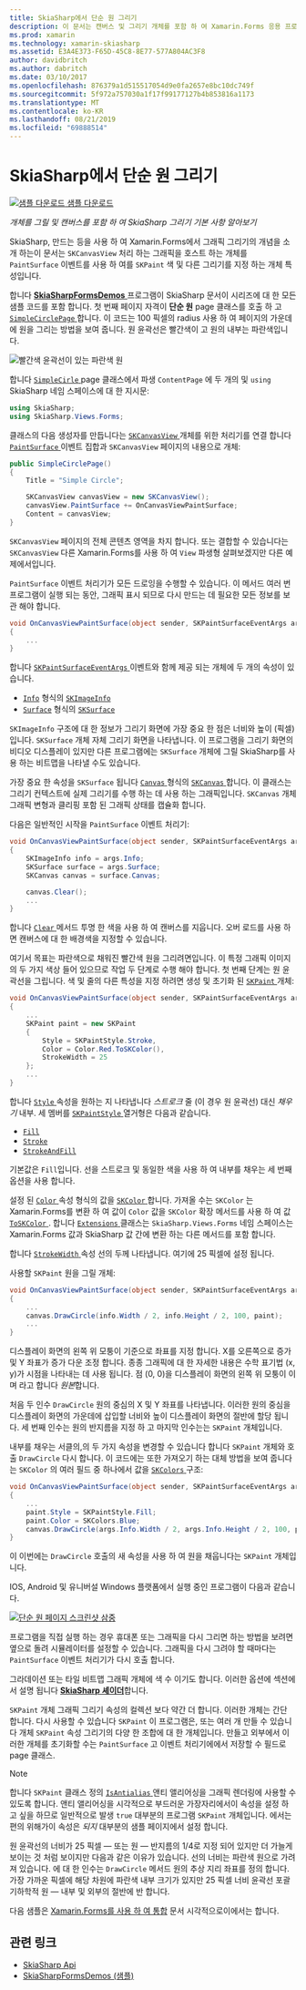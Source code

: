 ```yaml
---
title: SkiaSharp에서 단순 원 그리기
description: 이 문서는 캔버스 및 그리기 개체를 포함 하 여 Xamarin.Forms 응용 프로그램에서 SkiaSharp 그리기의 기본 사항을 설명 하 고 샘플 코드를 사용 하 여이 보여 줍니다.
ms.prod: xamarin
ms.technology: xamarin-skiasharp
ms.assetid: E3A4E373-F65D-45C8-8E77-577A804AC3F8
author: davidbritch
ms.author: dabritch
ms.date: 03/10/2017
ms.openlocfilehash: 876379a1d515517054d9e0fa2657e8bc10dc749f
ms.sourcegitcommit: 5f972a757030a1f17f99177127b4b853816a1173
ms.translationtype: MT
ms.contentlocale: ko-KR
ms.lasthandoff: 08/21/2019
ms.locfileid: "69888514"
---
```

# <a name="drawing-a-simple-circle-in-skiasharp"></a>SkiaSharp에서 단순 원 그리기

[![샘플 다운로드](~/media/shared/download.png) 샘플 다운로드](https://docs.microsoft.com/samples/xamarin/xamarin-forms-samples/skiasharpforms-demos)

_개체를 그릴 및 캔버스를 포함 하 여 SkiaSharp 그리기 기본 사항 알아보기_

SkiaSharp, 만드는 등을 사용 하 여 Xamarin.Forms에서 그래픽 그리기의 개념을 소개 하는이 문서는 `SKCanvasView` 처리 하는 그래픽을 호스트 하는 개체를 `PaintSurface` 이벤트를 사용 하 여를 `SKPaint` 색 및 다른 그리기를 지정 하는 개체 특성입니다.

합니다 [ **SkiaSharpFormsDemos** ](https://docs.microsoft.com/samples/xamarin/xamarin-forms-samples/skiasharpforms-demos) 프로그램이 SkiaSharp 문서이 시리즈에 대 한 모든 샘플 코드를 포함 합니다. 첫 번째 페이지 자격이 **단순 원** page 클래스를 호출 하 고 [ `SimpleCirclePage` ](https://github.com/xamarin/xamarin-forms-samples/blob/master/SkiaSharpForms/Demos/Demos/SkiaSharpFormsDemos/Basics/SimpleCirclePage.cs)합니다. 이 코드는 100 픽셀의 radius 사용 하 여 페이지의 가운데에 원을 그리는 방법을 보여 줍니다. 원 윤곽선은 빨간색이 고 원의 내부는 파란색입니다.

![](circle-images/circleexample.png "빨간색 윤곽선이 있는 파란색 원")

합니다 [ `SimpleCirle` ](https://github.com/xamarin/xamarin-forms-samples/blob/master/SkiaSharpForms/Demos/Demos/SkiaSharpFormsDemos/Basics/SimpleCirclePage.cs) page 클래스에서 파생 `ContentPage` 에 두 개의 및 `using` SkiaSharp 네임 스페이스에 대 한 지시문:

```csharp
using SkiaSharp;
using SkiaSharp.Views.Forms;
```

클래스의 다음 생성자를 만듭니다는 [ `SKCanvasView` ](xref:SkiaSharp.Views.Forms.SKCanvasView) 개체를 위한 처리기를 연결 합니다 [ `PaintSurface` ](xref:SkiaSharp.Views.Forms.SKCanvasView.PaintSurface) 이벤트 집합과 `SKCanvasView` 페이지의 내용으로 개체:

```csharp
public SimpleCirclePage()
{
    Title = "Simple Circle";

    SKCanvasView canvasView = new SKCanvasView();
    canvasView.PaintSurface += OnCanvasViewPaintSurface;
    Content = canvasView;
}
```

`SKCanvasView` 페이지의 전체 콘텐츠 영역을 차지 합니다. 또는 결합할 수 있습니다는 `SKCanvasView` 다른 Xamarin.Forms를 사용 하 여 `View` 파생형 살펴보겠지만 다른 예제에서입니다.

`PaintSurface` 이벤트 처리기가 모든 드로잉을 수행할 수 있습니다. 이 메서드 여러 번 프로그램이 실행 되는 동안, 그래픽 표시 되므로 다시 만드는 데 필요한 모든 정보를 보관 해야 합니다.

```csharp
void OnCanvasViewPaintSurface(object sender, SKPaintSurfaceEventArgs args)
{
    ...
}

```

합니다 [ `SKPaintSurfaceEventArgs` ](xref:SkiaSharp.Views.Forms.SKPaintSurfaceEventArgs) 이벤트와 함께 제공 되는 개체에 두 개의 속성이 있습니다.

- [`Info`](xref:SkiaSharp.Views.Forms.SKPaintSurfaceEventArgs.Info) 형식의 [`SKImageInfo`](xref:SkiaSharp.SKImageInfo)
- [`Surface`](xref:SkiaSharp.Views.Forms.SKPaintSurfaceEventArgs.Surface) 형식의 [`SKSurface`](xref:SkiaSharp.SKSurface)

`SKImageInfo` 구조에 대 한 정보가 그리기 화면에 가장 중요 한 점은 너비와 높이 (픽셀)입니다. `SKSurface` 개체 자체 그리기 화면을 나타냅니다. 이 프로그램을 그리기 화면의 비디오 디스플레이 있지만 다른 프로그램에는 `SKSurface` 개체에 그릴 SkiaSharp를 사용 하는 비트맵을 나타낼 수도 있습니다.

가장 중요 한 속성을 `SKSurface` 됩니다 [ `Canvas` ](xref:SkiaSharp.SKSurface.Canvas) 형식의 [ `SKCanvas` ](xref:SkiaSharp.SKCanvas)합니다. 이 클래스는 그리기 컨텍스트에 실제 그리기를 수행 하는 데 사용 하는 그래픽입니다. `SKCanvas` 개체 그래픽 변형과 클리핑 포함 된 그래픽 상태를 캡슐화 합니다.

다음은 일반적인 시작을 `PaintSurface` 이벤트 처리기:

```csharp
void OnCanvasViewPaintSurface(object sender, SKPaintSurfaceEventArgs args)
{
    SKImageInfo info = args.Info;
    SKSurface surface = args.Surface;
    SKCanvas canvas = surface.Canvas;

    canvas.Clear();
    ...
}

```

합니다 [ `Clear` ](xref:SkiaSharp.SKCanvas.Clear) 메서드 투명 한 색을 사용 하 여 캔버스를 지웁니다. 오버 로드를 사용 하면 캔버스에 대 한 배경색을 지정할 수 있습니다.

여기서 목표는 파란색으로 채워진 빨간색 원을 그리려면입니다. 이 특정 그래픽 이미지의 두 가지 색상 들어 있으므로 작업 두 단계로 수행 해야 합니다. 첫 번째 단계는 원 윤곽선을 그립니다. 색 및 줄의 다른 특성을 지정 하려면 생성 및 초기화 된 [ `SKPaint` ](xref:SkiaSharp.SKPaint) 개체:

```csharp
void OnCanvasViewPaintSurface(object sender, SKPaintSurfaceEventArgs args)
{
    ...
    SKPaint paint = new SKPaint
    {
        Style = SKPaintStyle.Stroke,
        Color = Color.Red.ToSKColor(),
        StrokeWidth = 25
    };
    ...
}
```

합니다 [ `Style` ](xref:SkiaSharp.SKPaint.Style) 속성을 원하는 지 나타냅니다 *스트로크* 줄 (이 경우 원 윤곽선) 대신 *채우기* 내부. 세 멤버를 [ `SKPaintStyle` ](xref:SkiaSharp.SKPaintStyle) 열거형은 다음과 같습니다.

- [`Fill`](xref:SkiaSharp.SKPaintStyle.Fill)
- [`Stroke`](xref:SkiaSharp.SKPaintStyle.Stroke)
- [`StrokeAndFill`](xref:SkiaSharp.SKPaintStyle.StrokeAndFill)

기본값은 `Fill`입니다. 선을 스트로크 및 동일한 색을 사용 하 여 내부를 채우는 세 번째 옵션을 사용 합니다.

설정 된 [ `Color` ](xref:SkiaSharp.SKPaint.Color) 속성 형식의 값을 [ `SKColor` ](xref:SkiaSharp.SKColor)합니다. 가져올 수는 `SKColor` 는 Xamarin.Forms를 변환 하 여 값이 `Color` 값을 `SKColor` 확장 메서드를 사용 하 여 값 [ `ToSKColor` ](xref:SkiaSharp.Views.Forms.Extensions.ToSKColor*). 합니다 [ `Extensions` ](xref:SkiaSharp.Views.Forms.Extensions) 클래스는 `SkiaSharp.Views.Forms` 네임 스페이스는 Xamarin.Forms 값과 SkiaSharp 값 간에 변환 하는 다른 메서드를 포함 합니다.

합니다 [ `StrokeWidth` ](xref:SkiaSharp.SKPaint.StrokeWidth) 속성 선의 두께 나타냅니다. 여기에 25 픽셀에 설정 됩니다.

사용할 `SKPaint` 원을 그릴 개체:

```csharp
void OnCanvasViewPaintSurface(object sender, SKPaintSurfaceEventArgs args)
{
    ...
    canvas.DrawCircle(info.Width / 2, info.Height / 2, 100, paint);
    ...
}
```

디스플레이 화면의 왼쪽 위 모퉁이 기준으로 좌표를 지정 합니다. X를 오른쪽으로 증가 및 Y 좌표가 증가 다운 조정 합니다. 종종 그래픽에 대 한 자세한 내용은 수학 표기법 (x, y)가 시점을 나타내는 데 사용 됩니다. 점 (0, 0)을 디스플레이 화면의 왼쪽 위 모퉁이 이며 라고 합니다 *원본*합니다.

처음 두 인수 `DrawCircle` 원의 중심의 X 및 Y 좌표를 나타냅니다. 이러한 원의 중심을 디스플레이 화면의 가운데에 삽입할 너비와 높이 디스플레이 화면의 절반에 할당 됩니다. 세 번째 인수는 원의 반지름을 지정 하 고 마지막 인수는는 `SKPaint` 개체입니다.

내부를 채우는 서클의,의 두 가지 속성을 변경할 수 있습니다 합니다 `SKPaint` 개체와 호출 `DrawCircle` 다시 합니다. 이 코드에는 또한 가져오기 하는 대체 방법을 보여 줍니다는 `SKColor` 의 여러 필드 중 하나에서 값을 [ `SKColors` ](xref:SkiaSharp.SKColors) 구조:

```csharp
void OnCanvasViewPaintSurface(object sender, SKPaintSurfaceEventArgs args)
{
    ...
    paint.Style = SKPaintStyle.Fill;
    paint.Color = SKColors.Blue;
    canvas.DrawCircle(args.Info.Width / 2, args.Info.Height / 2, 100, paint);
}
```

이 이번에는 `DrawCircle` 호출의 새 속성을 사용 하 여 원을 채웁니다는 `SKPaint` 개체입니다.

IOS, Android 및 유니버설 Windows 플랫폼에서 실행 중인 프로그램이 다음과 같습니다.

[![](circle-images/simplecircle-small.png "단순 원 페이지 스크린샷 삼중")](circle-images/simplecircle-large.png#lightbox "삼중 단순 원 페이지 스크린샷")

프로그램을 직접 실행 하는 경우 휴대폰 또는 그래픽을 다시 그리면 하는 방법을 보려면 옆으로 돌려 시뮬레이터를 설정할 수 있습니다. 그래픽을 다시 그려야 할 때마다는 `PaintSurface` 이벤트 처리기가 다시 호출 합니다.

그라데이션 또는 타일 비트맵 그래픽 개체에 색 수 이기도 합니다. 이러한 옵션에 섹션에서 설명 됩니다 [ **SkiaSharp 셰이더**](../effects/shaders/index.md)합니다.

`SKPaint` 개체 그래픽 그리기 속성의 컬렉션 보다 약간 더 합니다. 이러한 개체는 간단 합니다. 다시 사용할 수 있습니다 `SKPaint` 이 프로그램은, 또는 여러 개 만들 수 있습니다 개체 `SKPaint` 속성 그리기의 다양 한 조합에 대 한 개체입니다. 만들고 외부에서 이러한 개체를 초기화할 수는 `PaintSurface` 고 이벤트 처리기에에서 저장할 수 필드로 page 클래스.

> [!NOTE]
> 합니다 `SKPaint` 클래스 정의 [ `IsAntialias` ](xref:SkiaSharp.SKPaint.IsAntialias) 앤티 앨리어싱을 그래픽 렌더링에 사용할 수 있도록 합니다. 앤티 앨리어싱을 시각적으로 부드러운 가장자리에서이 속성을 설정 하 고 싶을 하므로 일반적으로 발생 `true` 대부분의 프로그램 `SKPaint` 개체입니다. 에서는 편의 위해가이 속성은 _되지_ 대부분의 샘플 페이지에서 설정 합니다.

원 윤곽선의 너비가 25 픽셀 &mdash; 또는 원 &mdash; 반지름의 1/4로 지정 되어 있지만 더 가늘게 보이는 것 처럼 보이지만 다음과 같은 이유가 있습니다. 선의 너비는 파란색 원으로 가려져 있습니다. 에 대 한 인수는 `DrawCircle` 메서드 원의 추상 지리 좌표를 정의 합니다. 가장 가까운 픽셀에 해당 차원에 파란색 내부 크기가 있지만 25 픽셀 너비 윤곽선 포괄 기하학적 원 &mdash; 내부 및 외부의 절반에 반 합니다.

다음 샘플은 [Xamarin.Forms를 사용 하 여 통합](~/xamarin-forms/user-interface/graphics/skiasharp/basics/integration.md) 문서 시각적으로이에서는 합니다.


## <a name="related-links"></a>관련 링크

- [SkiaSharp Api](https://docs.microsoft.com/dotnet/api/skiasharp)
- [SkiaSharpFormsDemos (샘플)](https://docs.microsoft.com/samples/xamarin/xamarin-forms-samples/skiasharpforms-demos)

